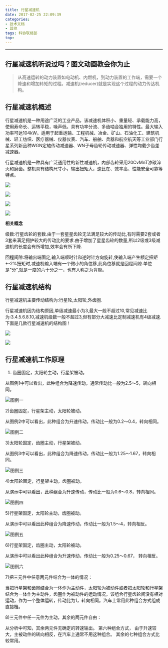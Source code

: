 ```yaml
---
title: 行星减速机
date: 2017-02-25 22:09:39
categories: 
- 技术文档
- 其他
tags: 科协联络部
top:
---
```

***
## 行星减速机听说过吗？图文动画教会你为止

> 从高速运转的动力装置如电动机、内燃机，到动力装置的工作端，需要一个降速和增加转矩的过程。减速机(reducer)就是实现这个过程的动力传达机构。

<!-- more -->

## 行星减速机概述

   行星减速机是一种用途广泛的工业产品，该减速机体积小、重量轻、承载能力高，使用寿命长、运转平稳，噪声低。具有功率分流、多齿啮合独用的特性。最大输入功率可达104kW。适用于起重运输、工程机械、冶金、矿山、石油化工、建筑机械、轻工纺织、医疗器械、仪器仪表、汽车、船舶、兵器和航空航天等工业部门行星系列新品种WGN定轴传动减速器、WN子母齿轮传动减速器、弹性均载少齿差减速器。

   行星减速机是一种具有广泛通用性的新性减速机，内部齿轮采用20CvMnT渗碳淬火和磨齿。整机具有结构尺寸小，输出扭矩大，速比在、效率高、性能安全可靠等特点。

![](planetary_reducer/1.png)

![](planetary_reducer/2.jpg)

![](planetary_reducer/3.jpg)

![](planetary_reducer/4.jpg)

**相关概念**     

级数:行星齿轮的套数.由于一套星星齿轮无法满足较大的传动比,有时需要2套或者3套来满足拥护较大的传动比的要求.由于增加了星星齿轮的数量,所以2级或3级减速机的长度会有所增加,效率会有所下降.

回程间隙:将输出端固定,输入端顺时针和逆时针方向旋转,使输入端产生额定扭矩+-2%扭矩时,减速机输入端有一个微小的角位移,此角位移就是回程间隙.单位是"分",就是一度的六十分之一，也有人称之为背隙。

## 行星减速机结构
行星减速机主要传动结构为:行星轮,太阳轮,外齿圈.

行星减速机因为结构原因,单级减速最小为3,最大一般不超过10,常见减速比为:3.4.5.6.8.10,减速机级数一般不超过3,但有部分大减速比定制减速机有4级减速.下面是几款行星减速机的结构图！

![](planetary_reducer/5.jpg)

![](planetary_reducer/6.png)



## 行星减速机工作原理
1) 齿圈固定，太阳轮主动，行星架被动。

从图例1中可以看出，此种组合为降速传动，通常传动比一般为2.5～5，转向相同。

![图例一](planetary_reducer/7.gif)

2)齿圈固定，行星架主动，太阳轮被动。

从图例2中可以看出，此种组合为升速传动，传动比一般为0.2～0.4，转向相同。

![图例二](planetary_reducer/8.gif)

3)太阳轮固定，齿圈主动，行星架被动。

从图例3中可以看出，此种组合为降速传动，传动比一般为1.25～1.67，转向相同。

![图例三](planetary_reducer/9.gif)

4)太阳轮固定，行星架主动，齿圈被动。

从演示中可以看出，此种组合为升速传动，传动比一般为0.6～0.8，转向相同。

![图例四](planetary_reducer/10.gif)

5)行星架固定，太阳轮主动，齿圈被动。

从演示中可以看出此种组合为降速传动，传动比一般为1.5～4，转向相反。

![图例五](planetary_reducer/11.gif)

6)行星架固定，齿圈主动，太阳轮被动。

从演示中可以看出此种组合为升速传动，传动比一般为0.25～0.67， 转向相反。

![图例六](planetary_reducer/12.gif)

7)把三元件中任意两元件结合为一体的情况：

当把行星架和齿圈结合为一体作为主动件，太阳轮为被动件或者把太阳轮和行星架结合为一体作为主动件，齿圈作为被动件的运动情况。该组合行星齿轮间没有相对运动，作为一个整体运转，传动比为1，转向相同。汽车上常用此种组合方式组成直接档。

8)三元件中任一元件为主动，其余的两元件自由：

从分析中可知，其余两元件无确定的转速输出。
第六种组合方式， 由于升速较大，主被动件的转向相反，在汽车上通常不用这种组合。
其余的七种组合方式比较常用。  

